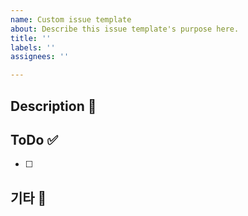 ```yaml
---
name: Custom issue template
about: Describe this issue template's purpose here.
title: ''
labels: ''
assignees: ''

---
```


## Description 🚀


## ToDo ✅
- [ ] 

## 기타 💬
